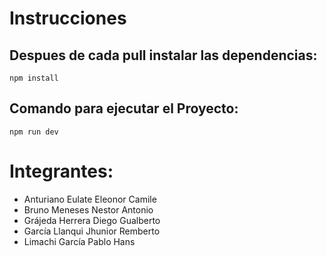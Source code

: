 # Instrucciones
## Despues de cada pull instalar las dependencias:
```npm install```

## Comando para ejecutar el Proyecto:
```npm run dev```

# Integrantes:
* Anturiano Eulate Eleonor Camile
* Bruno Meneses Nestor Antonio
* Grájeda Herrera Diego Gualberto
* García Llanqui Jhunior Remberto
* Limachi García Pablo Hans
 
